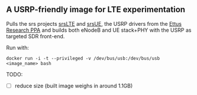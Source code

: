 ## A USRP-friendly image for LTE experimentation
  
Pulls the srs projects [srsLTE](https://github.com/srslte/srslte) and [srsUE](https://github.com/srsLTE/srsUE), the USRP drivers from the [Ettus Research PPA](https://launchpad.net/~ettusresearch/+archive/ubuntu/uhd) and builds both eNodeB and UE stack+PHY with the USRP as targeted SDR front-end.  

Run with:
```
docker run -i -t --privileged -v /dev/bus/usb:/dev/bus/usb <image_name> bash

```
  
TODO:  
 - [ ] reduce size (built image weighs in around 1.1GB)
